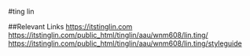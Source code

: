 #ting lin


##Relevant Links
https://itstinglin.com
https://itstinglin.com/public_html/tinglin/aau/wnm608/lin.ting/
https://itstinglin.com/public_html/tinglin/aau/wnm608/lin.ting/styleguide

